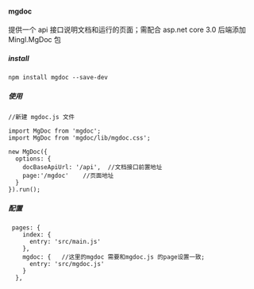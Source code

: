 #### mgdoc

提供一个 api 接口说明文档和运行的页面；需配合 asp.net core 3.0 后端添加 Mingl.MgDoc 包

##### install

```
npm install mgdoc --save-dev
```

##### 使用

```
//新建 mgdoc.js 文件

import MgDoc from 'mgdoc';
import MgDoc from 'mgdoc/lib/mgdoc.css';

new MgDoc({
  options: {
    docBaseApiUrl: '/api',  //文档接口前置地址
    page:'/mgdoc'    //页面地址
  }
}).run();
```

##### 配置

```
 pages: {
    index: {
      entry: 'src/main.js'
    },
    mgdoc: {   //这里的mgdoc 需要和mgdoc.js 的page设置一致;
      entry: 'src/mgdoc.js'
    }
  },

```
